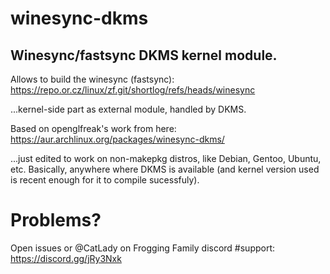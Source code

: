 # winesync-dkms
Winesync/fastsync DKMS kernel module.
---
Allows to build the winesync (fastsync):
https://repo.or.cz/linux/zf.git/shortlog/refs/heads/winesync

...kernel-side part as external module, handled by DKMS.

Based on openglfreak's work from here:
https://aur.archlinux.org/packages/winesync-dkms/

...just edited to work on non-makepkg distros, like Debian, Gentoo, Ubuntu, etc. Basically, anywhere where DKMS is available (and kernel version used is recent enough for it to compile sucessfuly).

# Problems?

Open issues or @CatLady on Frogging Family discord #support:
https://discord.gg/jRy3Nxk
